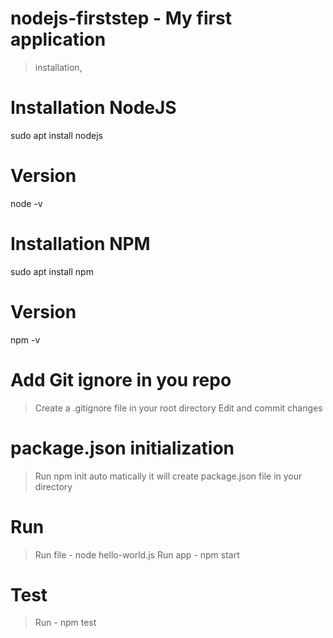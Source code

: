 # nodejs-firststep - My first application
 > installation, 
 

# Installation NodeJS
sudo apt install nodejs 

# Version
node -v

# Installation NPM
sudo apt install npm

# Version
npm -v

# Add Git ignore in you repo
> Create a .gitignore file in your root directory
> Edit and commit changes

# package.json initialization
> Run npm init
auto matically it will create package.json file in your directory

# Run 
> Run file - node hello-world.js
> Run app  - npm start

# Test
> Run - npm test




